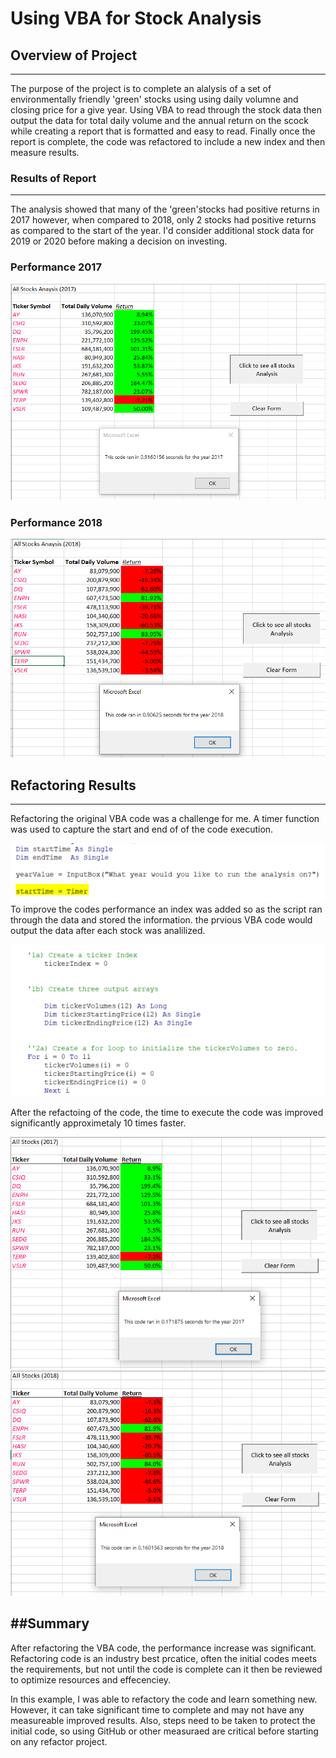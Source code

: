 # Using VBA for Stock Analysis

## Overview of Project

 ---
The purpose of the project is to complete an alalysis of a set of environmentally 
friendly 'green' stocks using using daily volumne and closing price for a give year. 
Using VBA to read through the stock data then output the data for total daily volume
and the annual return on the scock while creating a report that is formatted and easy to read.
Finally once the report is complete, the code was refactored to include a new index and then 
measure results. 
### Results of Report
---
The analysis showed that many of the 'green'stocks had positive returns in 2017 however, when 
compared to 2018, only 2 stocks had positive returns as compared to the start of the year.  I'd consider 
additional stock data for 2019 or 2020 before making a decision on investing. 

### Performance 2017
![2017 Green Stock Performance](/resources/Results_Stock_2017.PNG) 
### Performance 2018
![2018 Green Stock Performance](/resources/Results_Stock_2018.PNG) 
 
## Refactoring Results
---
Refactoring the original VBA code was a challenge for me.  A timer function was used to capture the start 
and end of of the code execution. 

![Use of Timmer](/resources/Timer_fun.PNG) 
To improve the codes performance an index was added so as the script ran through the data and stored the 
information.  the prvious VBA code would output the data after each stock was analilized. 

![Initializing tickerIndex](/resources/int_tickerIndex.PNG) 
 
After the refactoing of the code, the time to execute the code was improved significantly approximetaly 10 times faster.

![Results 2017 Performance Increase](/resources/Results_Stock_2017_ref.PNG)
![Results 2018 Performance Increase](/resources/Results_Stock_2018_ref.PNG)
  
##Summary
 ---
After refactoring the VBA code, the performance increase was significant.  Refactoring code is an industry best 
prcatice, often the initial codes meets the requirements, but not until the code is complete can it then be reviewed 
to optimize resources and effecenciey.

In this example, I was able to refactory the code and learn something new.  However, it can take significant time 
to complete and may not have any measureable improved results.  Also, steps need to be taken to protect the 
initial code, so using GitHub or other measuraed are critical before starting on any refactor project.

 
 
